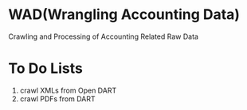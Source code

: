 # WAD(Wrangling Accounting Data)

Crawling and Processing of Accounting Related Raw Data

# To Do Lists

1. crawl XMLs from Open DART
2. crawl PDFs from DART

